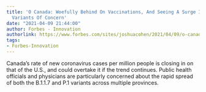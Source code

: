 ```yaml
---
title: 'O Canada: Woefully Behind On Vaccinations, And Seeing A Surge In Cases Of
  Variants Of Concern'
date: "2021-04-09 21:44:00"
author: Forbes - Innovation
authorlink: https://www.forbes.com/sites/joshuacohen/2021/04/09/o-canada-woefully-behind-on-vaccinations-and-seeing-a-surge-in-cases-of-variants-of-concern/
tags:
- Forbes-Innovation
---
```

Canada’s rate of new coronavirus cases per million people is closing in on that of the U.S., and could overtake it if the trend continues. Public health officials and physicians are particularly concerned about the rapid spread of both the B.1.1.7 and P.1 variants across multiple provinces.